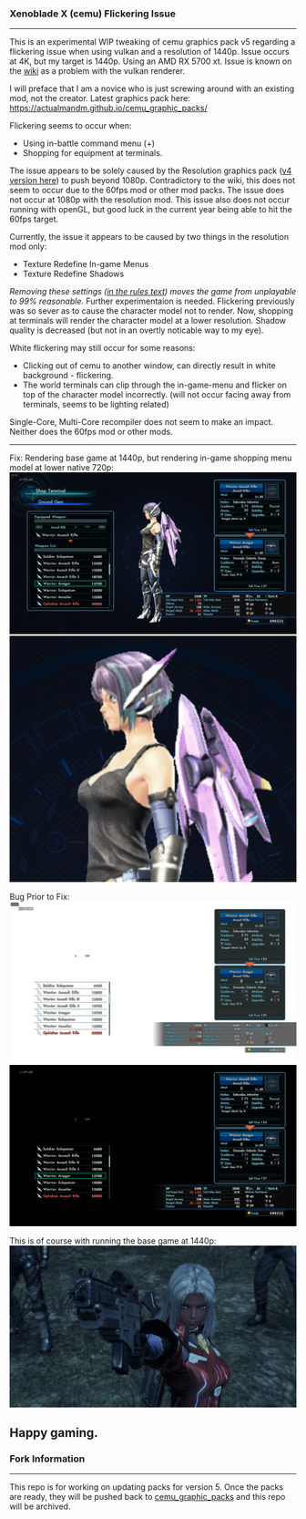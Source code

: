### Xenoblade X (cemu) Flickering Issue
------
This is an experimental WIP tweaking of cemu graphics pack v5 regarding a flickering issue when using vulkan and a resolution of 1440p. Issue occurs at 4K, but my target is 1440p. Using an AMD RX 5700 xt. Issue is known on the [wiki](https://wiki.cemu.info/wiki/Xenoblade_Chronicles_X#Screen-Wide_Flicker) as a problem with the vulkan renderer.

I will preface that I am a novice who is just screwing around with an existing mod, not the creator. Latest graphics pack here: https://actualmandm.github.io/cemu_graphic_packs/

Flickering seems to occur when:
- Using in-battle command menu (+)
- Shopping for equipment at terminals.

The issue appears to be solely caused by the Resolution graphics pack ([v4 version here](https://github.com/ActualMandM/cemu_graphic_packs/tree/master/Resolutions/XenobladeX_Resolution)) to push beyond 1080p. Contradictory to the wiki, this does not seem to occur due to the 60fps mod or other mod packs. The issue does not occur at 1080p with the resolution mod. This issue also does not occur running with openGL, but good luck in the current year being able to hit the 60fps target.

Currently, the issue it appears to be caused by two things in the resolution mod only:
- Texture Redefine In-game Menus
- Texture Redefine Shadows

_Removing these settings ([in the rules text](https://github.com/chrisbrasington/xcx_vulkan_resolution_flicker_1440p_fix/blob/master/src/XenobladeX/Graphics/rules.txt)) moves the game from unplayable to 99% reasonable._ Further experimentaion is needed. 
Flickering previously was so sever as to cause the character model not to render. Now, shopping at terminals will render the character model at a lower resolution. Shadow quality is decreased (but not in an overtly noticable way to my eye). 

White flickering may still occur for some reasons:
- Clicking out of cemu to another window, can directly result in white background - flickering. 
- The world terminals can clip through the in-game-menu and flicker on top of the character model incorrectly. (will not occur facing away from terminals, seems to be lighting related)

Single-Core, Multi-Core recompiler does not seem to make an impact. Neither does the 60fps mod or other mods.

------
Fix: Rendering base game at 1440p, but rendering in-game shopping menu model at lower native 720p:
![Fix](img/render_low.png)
![Fix](img/render_low_thumb.png)

Bug Prior to Fix:
![Flicker Bug](img/render_flicker_white.png)
![Flicker Bug](img/render_flicker_black.png)

This is of course with running the base game at 1440p:
![1440p](img/elma.png)

Happy gaming.
------
### Fork Information
------
This repo is for working on updating packs for version 5. Once the packs are ready, they will be pushed back to [cemu_graphic_packs](https://github.com/slashiee/cemu_graphic_packs) and this repo will be archived.